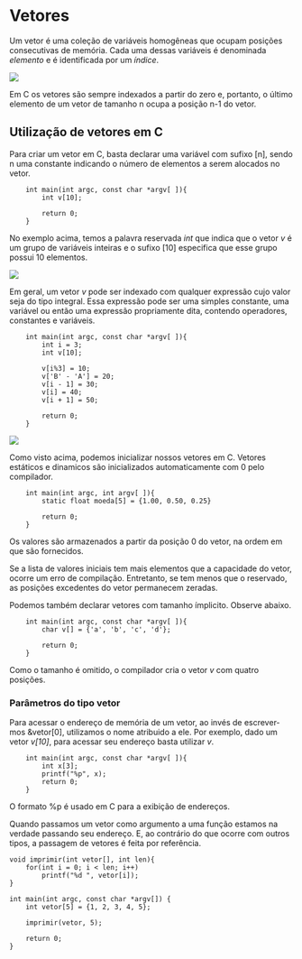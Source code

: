 # Vetores

Um vetor é uma coleção de variáveis homogêneas que ocupam posições consecutivas de memória. Cada uma dessas variáveis é denominada *elemento* e é identificada por um *índice*. 

[![](https://media.geeksforgeeks.org/wp-content/uploads/C-Arrays.jpg)](https://www.google.com/url?sa=i&url=https%3A%2F%2Fwww.geeksforgeeks.org%2Fc-sharp-arrays%2F&psig=AOvVaw3VlI1NAp4-8E3Nroxc-GMv&ust=1593520105658000&source=images&cd=vfe&ved=0CAIQjRxqFwoTCODm86ODp-oCFQAAAAAdAAAAABAD)

Em C os vetores são sempre indexados a partir do zero e, portanto, o último elemento de um vetor de tamanho n ocupa a posição n-1 do vetor.

## Utilização de vetores em C

Para criar um vetor em C, basta declarar uma variável com sufixo [n], sendo n uma constante indicando o número de elementos a serem alocados no vetor. 

		int main(int argc, const char *argv[ ]){
			int v[10];
			
			return 0;
		}

No exemplo acima, temos a palavra reservada *int* que indica que o vetor *v* é um grupo de variáveis inteiras e o sufixo [10] especifica que esse grupo possui 10 elementos. 

[![](https://docs.oracle.com/javase/tutorial/figures/java/objects-tenElementArray.gif)](https://www.google.com/url?sa=i&url=https%3A%2F%2Fdocs.oracle.com%2Fjavase%2Ftutorial%2Fjava%2Fnutsandbolts%2Farrays.html&psig=AOvVaw1oSVkebpLQ8KbJJVys5khS&ust=1593524572711000&source=images&cd=vfe&ved=0CAIQjRxqFwoTCODanuSTp-oCFQAAAAAdAAAAABAD)

Em geral, um vetor *v* pode ser indexado com qualquer expressão cujo valor seja do tipo integral. Essa expressão pode ser uma simples constante, uma variável ou então uma expressão propriamente dita, contendo operadores, constantes e variáveis. 

		int main(int argc, const char *argv[ ]){
			int i = 3;
			int v[10];
			
			v[i%3] = 10;
			v['B' - 'A'] = 20;
			v[i - 1] = 30;
			v[i] = 40;
			v[i + 1] = 50;
		
			return 0;
		}

[![](https://secureservercdn.net/160.153.138.219/b79.d22.myftpupload.com/wp-content/uploads/2015/07/array-and-array-index-representation.png)](https://www.google.com/url?sa=i&url=https%3A%2F%2Fcodeforwin.org%2F2015%2F07%2Fc-program-to-read-and-print-elements-in-array.html&psig=AOvVaw1oSVkebpLQ8KbJJVys5khS&ust=1593524572711000&source=images&cd=vfe&ved=0CAIQjRxqFwoTCODanuSTp-oCFQAAAAAdAAAAABAJ)

Como visto acima, podemos inicializar nossos vetores em C. Vetores estáticos e dinamicos são inicializados automaticamente com 0 pelo compilador. 

		int main(int argc, int argv[ ]){
			static float moeda[5] = {1.00, 0.50, 0.25}
			
			return 0;
		}

Os valores são armazenados a partir da posição 0 do vetor, na ordem em que são fornecidos. 

Se a lista de valores iniciais tem mais elementos que a capacidade do vetor, ocorre um erro de compilação. Entretanto, se tem menos que o reservado, as posições excedentes do vetor permanecem zeradas.

Podemos também declarar vetores com tamanho ímplicito. Observe abaixo.

		int main(int argc, const char *argv[ ]){
			char v[] = {'a', 'b', 'c', 'd'};
			
			return 0;
		}

Como o tamanho é omitido, o compilador cria o vetor *v* com quatro posições. 

### Parâmetros do tipo vetor

Para acessar o endereço de memória de um vetor, ao invés de escrever-mos &vetor[0], utilizamos o nome atribuido a ele. Por exemplo, dado um vetor *v[10]*, para acessar seu endereço basta utilizar *v*.

		int main(int argc, const char *argv[ ]){
			int x[3];
			printf("%p", x);
			return 0;
		}

O formato %p é usado em C para a exibição de endereços.

Quando passamos um vetor como argumento a uma função estamos na verdade passando seu endereço. E, ao contrário do que ocorre com outros tipos, a passagem de vetores é feita por referência. 

	void imprimir(int vetor[], int len){ 
		for(int i = 0; i < len; i++)
			printf("%d ", vetor[i]);
	}
		
	int main(int argc, const char *argv[]) {
		int vetor[5] = {1, 2, 3, 4, 5};
		
		imprimir(vetor, 5);
		
		return 0;
	}
